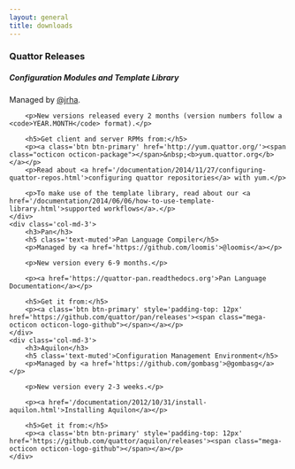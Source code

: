 ```yaml
---
layout: general
title: downloads
---
```


<div class='row'>
    <div class='col-md-6'>
        <h3>Quattor Releases</h3>
        <h5 class='text-muted'>Configuration Modules and Template Library</h5>
        <p>Managed by <a href='https://github.com/jrha/'>@jrha</a>.</p>

        <p>New versions released every 2 months (version numbers follow a <code>YEAR.MONTH</code> format).</p>

        <h5>Get client and server RPMs from:</h5>
        <p><a class='btn btn-primary' href='http://yum.quattor.org/'><span class="octicon octicon-package"></span>&nbsp;<b>yum.quattor.org</b></a></p>
        <p>Read about <a href='/documentation/2014/11/27/configuring-quattor-repos.html'>configuring quattor repositories</a> with yum.</p>

        <p>To make use of the template library, read about our <a href='/documentation/2014/06/06/how-to-use-template-library.html'>supported workflows</a>.</p>
    </div>
    <div class='col-md-3'>
        <h3>Pan</h3>
        <h5 class='text-muted'>Pan Language Compiler</h5>
        <p>Managed by <a href='https://github.com/loomis'>@loomis</a></p>

        <p>New version every 6-9 months.</p>

        <p><a href='https://quattor-pan.readthedocs.org'>Pan Language Documentation</a></p>

        <h5>Get it from:</h5>
        <p><a class='btn btn-primary' style='padding-top: 12px' href='https://github.com/quattor/pan/releases'><span class="mega-octicon octicon-logo-github"></span></a></p>
    </div>
    <div class='col-md-3'>
        <h3>Aquilon</h3>
        <h5 class='text-muted'>Configuration Management Environment</h5>
        <p>Managed by <a href='https://github.com/gombasg'>@gombasg</a></p>

        <p>New version every 2-3 weeks.</p>

        <p><a href='/documentation/2012/10/31/install-aquilon.html'>Installing Aquilon</a></p>

        <h5>Get it from:</h5>
        <p><a class='btn btn-primary' style='padding-top: 12px' href='https://github.com/quattor/aquilon/releases'><span class="mega-octicon octicon-logo-github"></span></a></p>
    </div>
</div>
